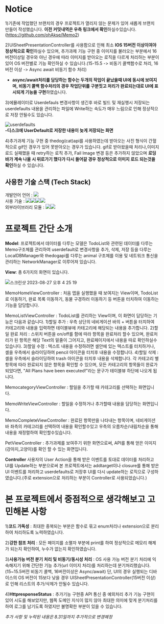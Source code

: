 # **Notice**
1)기존에 작업했던 브랜치의 경우 프로젝트가 열리지 않는 문제가 있어 새롭게 브랜치 만들어 작성했습니다. **이전 커밋내역은 우측 링크에서 확인**하실수있습니다.(https://github.com/ohAkse/Memo2)

2)UISheetPresentationController를 사용함으로 인해 최소 **IOS 15버전 이상이여야 정상적으로 확인**하실수 있으며, 추가과제 기능 구현 중 이미지를 불러오는 부분에서 16버전이상일 경우와 아닌 경우에 따라 이미지를 받아오는 로직을 다르게 처리하는 부분이 있어 OS 버전별로 기능 확인하실 수 있습니다.(15-15.5 -> 비동기 콜백함수로 처리, 16버전 이상 -> Async await 비동기 함수 처리)  
* **async/await처리를 담당하는 함수는 두개의 작업이 끝났을때 UI에 동시에 보여지며, 비동기 콜백 함수처리의 경우 작업단위를 구분짓고 처리가 완료되는대로 UI에 표시되게 기능을 구현**하였습니다.

3)에뮬레이터로 Userdefauls 변경사항이 생긴후 바로 빌드 및 재실행시 저장되는 userdefaults 내용을 관리하는 파일에 Write하는 속도가 매우 느림으로 인해 정상적으로 저장 안될수도 있습니다.  

![userdefaults](https://github.com/ohAkse/TodoList/assets/49290883/c5f72d62-70a3-423b-bf28-6aff83b8eca0)  
**-디스크에 UserDefault로 저장한 내용이 늦게 저장되는 화면**

4)추가과제 기능 구현 중 thedog(cat)api를 사용하였는데 받아오는 사진 형식이 간혈적으로 gif인 경우가 있어 못받아오는 경우가 있습니다. gif로 받아왔을때 처리나,이미지 로드 실패했을 때 retry하는 로직 추가, Fail Image 변경 등은 추가하지 않았으며 **로딩바가 계속 나올 시 뒤로가기 했다가 다시 들어갈 경우 정상적으로 이미지 로드 되는것을 확인**하실 수 있습니다.


## 사용한 기술 스택 (Tech Stack)
개발언어 언어 : 
<img src="https://img.shields.io/badge/Swift-F05138?style=for-the-badge&logo=Swift&logoColor=white">   
사용 기술 :  <img src="https://img.shields.io/badge/async/await-E60012?style=for-the-badge&logo=asciidoctor&logoColor=white"><img src="https://img.shields.io/badge/URLSession-6332F6?style=for-the-badge&logo=asciidoctor&logoColor=white"><img src="https://img.shields.io/badge/userdefaults-58B7FE?style=for-the-badge&logo=asciidoctor&logoColor=white"><img src="https://img.shields.io/badge/GCD(Group)-A9225C?style=for-the-badge&logo=asciidoctor&logoColor=white">  
외부라이브러리 모듈 : <img src="https://img.shields.io/badge/NVActivityIndicatorView-00CEC8?style=for-the-badge&logo=spreadshirt&logoColor=white"><img src="https://img.shields.io/badge/Snapkit-6264A7?style=for-the-badge&logo=snapcraft&logoColor=white">

# **프로젝트 간단 소개**

**Model**: 프로젝트에서 데이터를 다루는 모델은 TodoList와 관련된 데이터를 다루는 Memo구조체를 관리하여 userdefault로 변경사항을 추가, 삭제, 저장 등을 다루는 LocalDBManager와 thedogapi를 다루는 animal 구조체를 이용 및 네트워크 통신을 관리하는 NetworkManager로 이루어져 있습니다.

**View**: 총 6가지의 화면이 있습니다. 

![스크린샷 2023-08-27 오후 4 25 19](https://github.com/ohAkse/TodoList/assets/49290883/3fc174e0-717e-475e-bf13-4de42fc3bd27)


MemoHomeViewController : 처음 앱을 실행했을 때 보여지는 View이며, TodoList로 이동하기, 완료 목록 이동하기, 동물 구경하러 이동하기 등 버튼을 터치하여 이동하는 기능을 담당합니다.

MemoListViewController : TodoList를 관리하는 View이며, 이 화면이 담당하는 기능은 다음과 같습니다. 
1)할일 추가 : 우측 상단의 네비게이션 바의 + 버튼을 터치하여 카테고리와 내용을 입력하면 테이블뷰에 카테고리에 해당되는 내용을 추가합니다.
2)할일 완료 처리 : 스위치 버튼을 on/off를 함에 따라 항목을 완료처리 할수 있으며, 완료처리가 된 항목은 해당 Text의 밑줄이 그어지고, 완료페이지에서 내용을 따로 확인하실수 있습니다.
3)할일 수정 : 텍스트 내용을 수정하려면 셀안에 있는 텍스트를 터치하거나, 셀을 우측에서 슬라이딩하여 pencil 아이콘을 터치후 내용을 수정합니다.
4)할일 삭제 :  셀을 우측에서 슬라이딩하여 trash 아이콘을 터치후 내용을 삭제합니다.
각 카테고리 별 항목에 따라 완료되지 않은 항목을 확인할 수 있으며, 모든 카테고리의 항목들이 완료가 되었다면, "All Plans have been executed!"라는 문구가 테이블뷰 하단에 나오게 됩니다.

MemocategoryViewController : 할일을 추가할 때 카테고리를 선택하는 화면입니다.

MemoWriteViewController : 할일을 수정하거나 추가할때 내용을 담당하는 화면입니다.

MemoCompleteViewController : 완료된 항목만을 나타내는 항목이며, 네비게이션바 좌측의 카테고리를 선택하여 내용을 확인할수있고 우측의 오름차순/내림차순을 통해 내용을 재정렬하여 확인할수있습니다.

PetViewController : 추가과제를 보여주기 위한 화면으로써, API를 통해 얻은 이미지(강아지,고양이)를 확인 할 수 있는 화면입니다.

**Controller**
사용자의 User Action을 통해 받은 이벤트를 토대로 데이터를 처리하고 UI를 Update하는 부분으로써 
본 프로젝트에서는 addtarget이나 closure를 통해 받은 UI 이벤트를 처리하고 userdefaults로 저장후 UI를 다시 update하는 로직으로 구성하였습니다.(주로 extension으로 처리하는 부분이 Controller로 사용되었습니다.)


# **본 프로젝트에서 중점적으로 생각해보고 고민해본 사항**

1)**코드 가독성** : 최대한 중복되는 부분은 함수로 묶고 enum처리나 extension으로 분리하여 처리하도록 노력하였습니다.

2)**강한 참조 처리** : 모든 페이지를 소멸자 부분에 print를 하여 정상적으로 메모리 해제가 되는지 확인하여, 누수가 없는지 확인하였습니다.

3)**사용가능 버전 분기 처리 및 비동기/동시성 처리** : OS 사용 가능 버전 분기 처리에 익숙해지기 위해 간단한 기능 추가(url 이미지 처리)를 처리하는데 분기처리했습니다.(15~15.5버전 비동기 콜백, 16버전이상은 Async/await)
단, UI의 경우 실행되는 디바이스의 OS 버전이 15보다 낮을 경우 UISheetPresentationController(15버전 이상)로 인해 리스트의 추가/삭제가 안될수 있습니다.

4)**HttpresponseStatus** : 추가기능 구현중 API 통신 중 예외처리 추가 기능 구현이 있어 시도를 해보았지만, 웹쪽 도메인 지식이 많지 않아 최대한 의미에 맞게 분기처리를하여 로그를 남기도록 하였지만 불명확한 부분이 있을 수 있습니다. 



*추가 사항 및 누락된 내용은 8.31일까지 추가적으로 변경예정*
